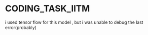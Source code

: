 # CODING_TASK_IITM

i used tensor flow for this model , but i was unable to debug the last error(probably) 
